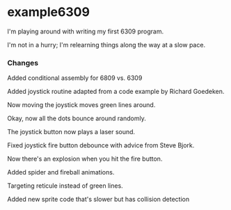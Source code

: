 example6309
==========

I'm playing around with writing my first 6309 program.

I'm not in a hurry; I'm relearning things along the way at a slow pace.


### Changes

Added conditional assembly for 6809 vs. 6309

Added joystick routine adapted from a code example by Richard Goedeken.

Now moving the joystick moves green lines around.

Okay, now all the dots bounce around randomly.

The joystick button now plays a laser sound.

Fixed joystick fire button debounce with advice from Steve Bjork.

Now there's an explosion when you hit the fire button.

Added spider and fireball animations.

Targeting reticule instead of green lines.

Added new sprite code that's slower but has collision detection
